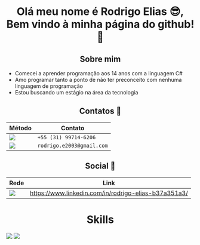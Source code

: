 <h1 align="center">Olá meu nome é Rodrigo Elias 😎, Bem vindo à minha página do github!🎉 </h1>
<h2 align="center">Sobre mim</h2>
<ul>
  <li>Comecei a aprender programação aos 14 anos com a linguagem C#</li>
  <li>Amo programar tanto a ponto de não ter preconceito com nenhuma linguagem de programação</li>
  <li>Estou buscando um estágio na área da tecnologia</li>
</ul>

<h2 align="center">Contatos 📢</h2>

Método | Contato
------------ | -------------
<img src="https://img.shields.io/badge/WhatsApp-25D366?style=for-the-badge&logo=whatsapp&logoColor=white" /> | `+55 (31) 99714-6206`
<img src="https://img.shields.io/badge/Gmail-D14836?style=for-the-badge&logo=gmail&logoColor=white" /> | `rodrigo.e2003@gmail.com`

<h2 align="center">Social 🤝</h2> 

Rede | Link
------------ | -------------
<img src="https://img.shields.io/badge/LinkedIn-0077B5?style=for-the-badge&logo=linkedin&logoColor=white" /> | https://www.linkedin.com/in/rodrigo-elias-b37a351a3/

<h1  align="center">Skills</h1>


<img src="https://img.shields.io/badge/HTML-E96228?style=for-the-badge&logo=html5&logoColor=white"/>
<img src="https://img.shields.io/badge/PHP-777BB4?style=for-the-badge&logo=php&logoColor=white" />
